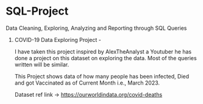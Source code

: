 # SQL-Project
Data Cleaning, Exploring, Analyzing and Reporting through SQL Queries

1. COVID-19 Data Exploring Project -

   I have taken this project inspired by AlexTheAnalyst a Youtuber he has done a project on this dataset on exploring the data. Most of the queries written will be similar. 
   
   This Project shows data of how many people has been infected, Died and got Vaccinated as of Current Month i.e., March 2023. 
   
   Dataset ref link -> https://ourworldindata.org/covid-deaths 
